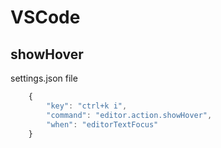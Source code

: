 # VSCode

## showHover

settings.json file

```javascript
    {
        "key": "ctrl+k i",
        "command": "editor.action.showHover",
        "when": "editorTextFocus"
    }
```

